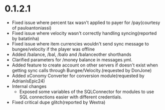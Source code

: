 # 0.1.2.1

- Fixed issue where percent tax wasn't applied to payer for /pay(courtesy of pauloantoniassi)
- Fixed issue where velocity wasn't correctly handling syncing(reported by batatinha)
- Fixed issue where item currencies wouldn't send sync message to bungee/velocity if the player was
  offline
- Added /balance, /bal, /balo and /balanceother shorthands
- Clarified parameters for /money balance in messages.yml.
- Added feature to create account on other servers if doesn't exist when getting sync calls through
  Bungee/Velocity.(requested by DonJone)
- Added xConomy Converter for conversion module(requested by AdrianIsEpic24)
- Internal changes
    - Exposed some variables of the SQLConnector for modules to use SQL connections easier with
      different credentials.
- Fixed critical dupe glitch(reported by Wextra)